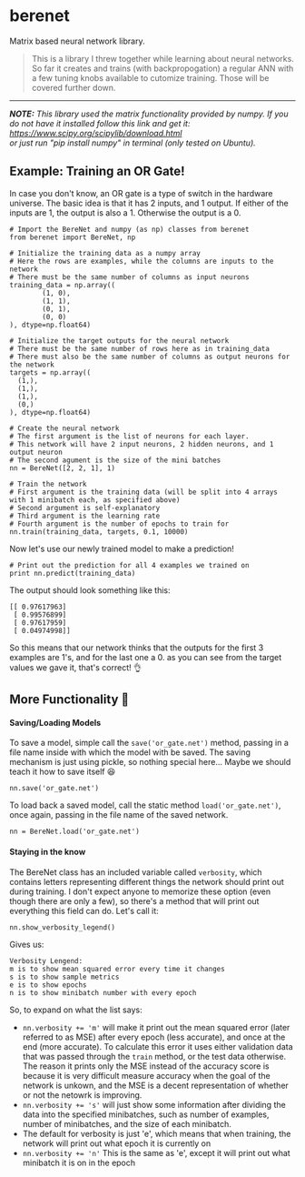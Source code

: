 # berenet
Matrix based neural network library.

> This is a library I threw together while learning about neural networks. So far it creates and trains (with backpropogation)
a regular ANN with a few tuning knobs available to cutomize training. Those will be covered further down.

<hr>

_**NOTE:** This library used the matrix functionality provided by numpy. If you do not have it installed follow this link and get it:
https://www.scipy.org/scipylib/download.html  
or just run "pip install numpy" in terminal (only tested on Ubuntu)._

## Example: Training an OR Gate!

In case you don't know, an OR gate is a type of switch in the hardware universe. The basic idea is that it has 2 inputs, and 1 output. If either of the inputs are 1, the output is also a 1. Otherwise the output is a 0.

```
# Import the BereNet and numpy (as np) classes from berenet
from berenet import BereNet, np

# Initialize the training data as a numpy array
# Here the rows are examples, while the columns are inputs to the network
# There must be the same number of columns as input neurons
training_data = np.array((
		(1, 0),
		(1, 1),
		(0, 1),
		(0, 0)
), dtype=np.float64)

# Initialize the target outputs for the neural network
# There must be the same number of rows here as in training_data
# There must also be the same number of columns as output neurons for the network
targets = np.array((
  (1,),
  (1,),
  (1,),
  (0,)
), dtype=np.float64)

# Create the neural network
# The first argument is the list of neurons for each layer.
# This network will have 2 input neurons, 2 hidden neurons, and 1 output neuron
# The second agument is the size of the mini batches
nn = BereNet([2, 2, 1], 1)

# Train the network
# First argument is the training data (will be split into 4 arrays with 1 minibatch each, as specified above)
# Second argument is self-explanatory
# Third argument is the learning rate
# Fourth argument is the number of epochs to train for
nn.train(training_data, targets, 0.1, 10000)
```
Now let's use our newly trained model to make a prediction!
```
# Print out the prediction for all 4 examples we trained on
print nn.predict(training_data)
```
The output should look something like this: 
```
[[ 0.97617963]
 [ 0.99576899]
 [ 0.97617959]
 [ 0.04974998]]
```
So this means that our network thinks that the outputs for the first 3 examples are 1's, and for the last one a 0. as you can see from the target values we gave it, that's correct! :ok_hand:

## More Functionality :muscle:

#### Saving/Loading Models
To save a model, simple call the `save('or_gate.net')` method, passing in a file name inside with which the model with be saved. The saving mechanism is just using pickle, so nothing special here... Maybe we should teach it how to save itself :laughing:
```
nn.save('or_gate.net')
```
To load back a saved model, call the static method `load('or_gate.net')`, once again, passing in the file name of the saved network.
```
nn = BereNet.load('or_gate.net')
```

#### Staying in the know
The BereNet class has an included variable called `verbosity`, which contains letters representing different things the network should print out during training. I don't expect anyone to memorize these option (even though there are only a few), so there's a method that will print out everything this field can do. Let's call it:
```
nn.show_verbosity_legend()
```
Gives us:
```
Verbosity Lengend:
m is to show mean squared error every time it changes
s is to show sample metrics
e is to show epochs
n is to show minibatch number with every epoch
```
So, to expand on what the list says:
* `nn.verbosity += 'm'` will make it print out the mean squared error (later referred to as MSE) after every epoch (less accurate), and once at the end (more accurate). To calculate this error it uses either validation data that was passed through the `train` method, or the test data otherwise. The reason it prints only the MSE instead of the accuracy score is because it is very difficult measure accuracy when the goal of the network is unkown, and the MSE is a decent representation of whether or not the netowrk is improving.
* `nn.verbosity += 's'` will just show some information after dividing the data into the specified minibatches, such as number of examples, number of minibatches, and the size of each minibatch.
* The default for verbosity is just 'e', which means that when training, the network will print out what epoch it is currently on
* `nn.verbosity += 'n'` This is the same as 'e', except it will print out what minibatch it is on in the epoch
